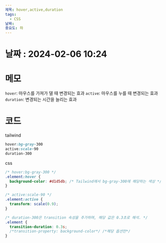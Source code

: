 ```yaml
---
제목: hover,active,duration
tags:
  - CSS
날짜: 
중요도: 하
---
```

# 날짜 : 2024-02-06  10:24


# 메모

`hover`: 마우스를 가져가 댈 때 변경되는 효과
`active`: 마우스를 누를 때 변경되는 효과
`duration`: 변경되는 시간을 늘리는 효과
# 코드
tailwind
```css
hover:bg-gray-300  
active:scale-90  
duration-300
```
css
```css
/* hover:bg-gray-300 */
.element:hover {
  background-color: #d1d5db; /* Tailwind에서 bg-gray-300에 해당하는 색상 */
}

/* active:scale-90 */
.element:active {
  transform: scale(0.9);
}

/* duration-300은 transition 속성을 추가하며, 해당 값은 0.3초로 해석. */
.element {
  transition-duration: 0.3s;
  /*transition-property: background-color*/ /*해당 옵션만*/
}

```